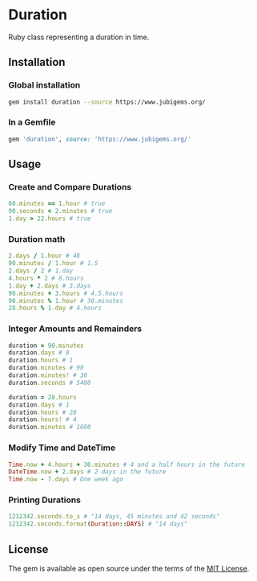 # Duration

Ruby class representing a duration in time.

## Installation

### Global installation

```zsh
gem install duration --source https://www.jubigems.org/
```

### In a Gemfile

```ruby
gem 'duration', source: 'https://www.jubigems.org/'
```

## Usage

### Create and Compare Durations

```ruby
60.minutes == 1.hour # true
90.seconds < 2.minutes # true
1.day > 22.hours # true
```

### Duration math

```ruby
2.days / 1.hour # 48
90.minutes / 1.hour # 1.5
2.days / 2 # 1.day
4.hours * 2 # 8.hours
1.day + 2.days # 3.days
90.minutes + 3.hours # 4.5.hours
90.minutes % 1.hour # 30.minutes
28.hours % 1.day # 4.hours
```

### Integer Amounts and Remainders

```ruby
duration = 90.minutes
duration.days # 0
duration.hours # 1
duration.minutes # 90
duration.minutes! # 30
duration.seconds # 5400

duration = 28.hours
duration.days # 1
duration.hours # 28
duration.hours! # 4
duration.minutes # 1680
```

### Modify Time and DateTime

```ruby
Time.now + 4.hours + 30.minutes # 4 and a half hours in the future
DateTime.now + 2.days # 2 days in the future
Time.now - 7.days # One week ago
```

### Printing Durations

```ruby
1212342.seconds.to_s # "14 days, 45 minutes and 42 seconds"
1212342.seconds.format(Duration::DAYS) # "14 days"
```

## License

The gem is available as open source under the terms of the [MIT License](https://opensource.org/licenses/MIT).
